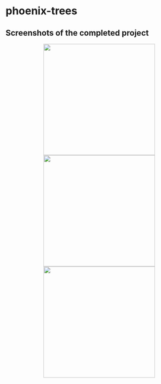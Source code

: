 # phoenix-trees

## Screenshots of the completed project

<p align="center"> 

<img src="https://i.ibb.co/qmWnSQH/Screenshot-1640086664.png" width="300" />

<img src="https://i.ibb.co/dryXyYk/Screenshot-1640086834.png" width="300" />


<img src="https://i.ibb.co/d5kXfng/Screenshot-1640086830.png" width="300" />



</p>

